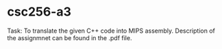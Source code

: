 # csc256-a3

Task: To translate the given C++ code into MIPS assembly.
Description of the assignmnet can be found in the .pdf file.
